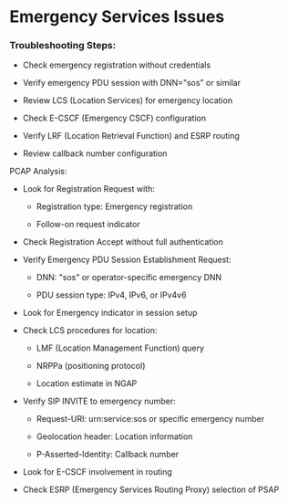 # Emergency Services Issues 

### Troubleshooting Steps: 

- Check emergency registration without credentials 

- Verify emergency PDU session with DNN="sos" or similar 

- Review LCS (Location Services) for emergency location 

- Check E-CSCF (Emergency CSCF) configuration 

- Verify LRF (Location Retrieval Function) and ESRP routing 

- Review callback number configuration 

PCAP Analysis: 

- Look for Registration Request with: 

    - Registration type: Emergency registration 

    - Follow-on request indicator 

- Check Registration Accept without full authentication 

- Verify Emergency PDU Session Establishment Request: 

    - DNN: "sos" or operator-specific emergency DNN 

    - PDU session type: IPv4, IPv6, or IPv4v6 

- Look for Emergency indicator in session setup 

- Check LCS procedures for location: 

    - LMF (Location Management Function) query 

    - NRPPa (positioning protocol) 

    - Location estimate in NGAP 

- Verify SIP INVITE to emergency number: 

    - Request-URI: urn:service:sos or specific emergency number 

    - Geolocation header: Location information 

    - P-Asserted-Identity: Callback number 

- Look for E-CSCF involvement in routing 

- Check ESRP (Emergency Services Routing Proxy) selection of PSAP 